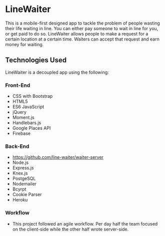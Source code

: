 # LineWaiter

This is a mobile-first designed app to tackle the problem of people wasting their life waiting in line.  You can either pay someone to wait in line for you, or get paid to do so.  LineWaiter allows people to make a request for a certain location at a certain time.  Waiters can accept that request and earn money for waiting.

## Technologies Used
LineWaiter is a decoupled app using the following:

### Front-End
* CSS with Bootstrap
* HTML5
* ES6 JavaScript
* jQuery
* Moment.js
* Handlebars.js
* Google Places API
* Firebase

### Back-End
* https://github.com/line-waiter/waiter-server
* Node.js
* Express.js
* Knex.js
* PostgeSQL
* Nodemailer
* Bcyrpt
* Cookie Parser
* Heroku

### Workflow
* This project followed an agile workflow.  Per day half the team focused on the client-side while the other half wrote server-side.
